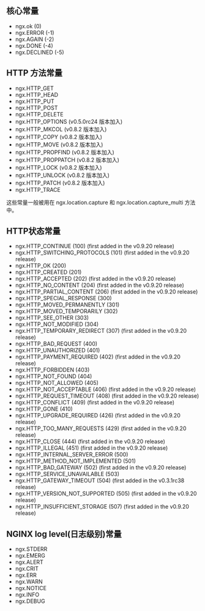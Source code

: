 ## 核心常量
- ngx.ok (0)
- ngx.ERROR (-1)
- ngx.AGAIN (-2)
- ngx.DONE (-4)
- ngx.DECLINED (-5)
## HTTP 方法常量
- ngx.HTTP_GET
- ngx.HTTP_HEAD
- ngx.HTTP_PUT
- ngx.HTTP_POST
- ngx.HTTP_DELETE
- ngx.HTTP_OPTIONS   (v0.5.0rc24 版本加入)
- ngx.HTTP_MKCOL     (v0.8.2 版本加入)
- ngx.HTTP_COPY      (v0.8.2 版本加入)
- ngx.HTTP_MOVE      (v0.8.2 版本加入)
- ngx.HTTP_PROPFIND  (v0.8.2 版本加入)
- ngx.HTTP_PROPPATCH (v0.8.2 版本加入)
- ngx.HTTP_LOCK      (v0.8.2 版本加入)
- ngx.HTTP_UNLOCK    (v0.8.2 版本加入)
- ngx.HTTP_PATCH     (v0.8.2 版本加入)
- ngx.HTTP_TRACE 

这些常量一般被用在 ngx.location.capture 和 ngx.location.capture_multi 方法中。

## HTTP状态常量
- ngx.HTTP_CONTINUE (100) (first added in the v0.9.20 release)
- ngx.HTTP_SWITCHING_PROTOCOLS (101) (first added in the v0.9.20 release)
- ngx.HTTP_OK (200)
- ngx.HTTP_CREATED (201)
- ngx.HTTP_ACCEPTED (202) (first added in the v0.9.20 release)
- ngx.HTTP_NO_CONTENT (204) (first added in the v0.9.20 release)
- ngx.HTTP_PARTIAL_CONTENT (206) (first added in the v0.9.20 release)
- ngx.HTTP_SPECIAL_RESPONSE (300)
- ngx.HTTP_MOVED_PERMANENTLY (301)
- ngx.HTTP_MOVED_TEMPORARILY (302)
- ngx.HTTP_SEE_OTHER (303)
- ngx.HTTP_NOT_MODIFIED (304)
- ngx.HTTP_TEMPORARY_REDIRECT (307) (first added in the v0.9.20 release)
- ngx.HTTP_BAD_REQUEST (400)
- ngx.HTTP_UNAUTHORIZED (401)
- ngx.HTTP_PAYMENT_REQUIRED (402) (first added in the v0.9.20 release)
- ngx.HTTP_FORBIDDEN (403)
- ngx.HTTP_NOT_FOUND (404)
- ngx.HTTP_NOT_ALLOWED (405)
- ngx.HTTP_NOT_ACCEPTABLE (406) (first added in the v0.9.20 release)
- ngx.HTTP_REQUEST_TIMEOUT (408) (first added in the v0.9.20 release)
- ngx.HTTP_CONFLICT (409) (first added in the v0.9.20 release)
- ngx.HTTP_GONE (410)
- ngx.HTTP_UPGRADE_REQUIRED (426) (first added in the v0.9.20 release)
- ngx.HTTP_TOO_MANY_REQUESTS (429) (first added in the v0.9.20 release)
- ngx.HTTP_CLOSE (444) (first added in the v0.9.20 release)
- ngx.HTTP_ILLEGAL (451) (first added in the v0.9.20 release)
- ngx.HTTP_INTERNAL_SERVER_ERROR (500)
- ngx.HTTP_METHOD_NOT_IMPLEMENTED (501)
- ngx.HTTP_BAD_GATEWAY (502) (first added in the v0.9.20 release)
- ngx.HTTP_SERVICE_UNAVAILABLE (503)
- ngx.HTTP_GATEWAY_TIMEOUT (504) (first added in the v0.3.1rc38 release)
- ngx.HTTP_VERSION_NOT_SUPPORTED (505) (first added in the v0.9.20 release)
- ngx.HTTP_INSUFFICIENT_STORAGE (507) (first added in the v0.9.20 release)

## NGINX log level(日志级别)常量
- ngx.STDERR
- ngx.EMERG
- ngx.ALERT
- ngx.CRIT
- ngx.ERR
- ngx.WARN
- ngx.NOTICE
- ngx.INFO
- ngx.DEBUG
